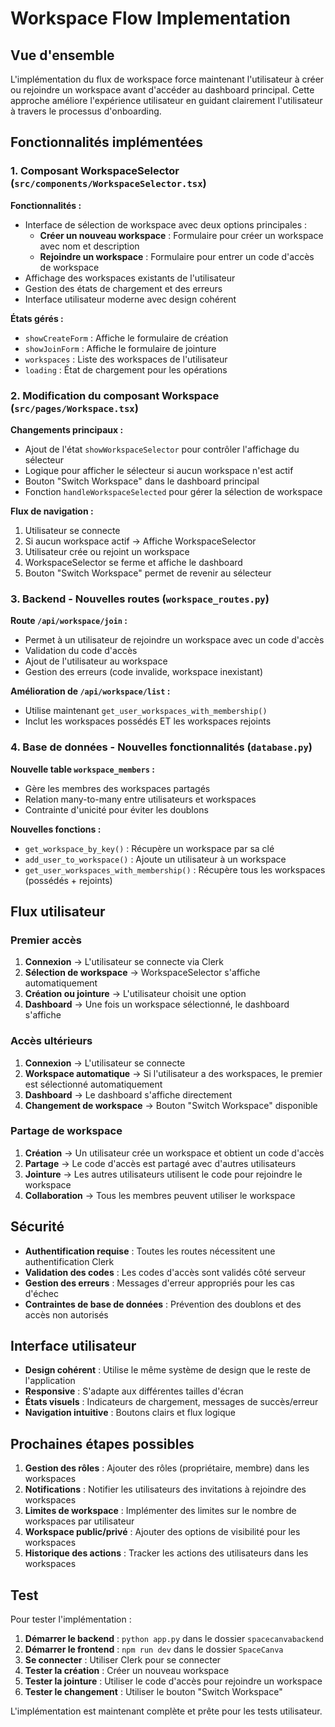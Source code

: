 # Workspace Flow Implementation

## Vue d'ensemble

L'implémentation du flux de workspace force maintenant l'utilisateur à créer ou rejoindre un workspace avant d'accéder au dashboard principal. Cette approche améliore l'expérience utilisateur en guidant clairement l'utilisateur à travers le processus d'onboarding.

## Fonctionnalités implémentées

### 1. Composant WorkspaceSelector (`src/components/WorkspaceSelector.tsx`)

**Fonctionnalités :**
- Interface de sélection de workspace avec deux options principales :
  - **Créer un nouveau workspace** : Formulaire pour créer un workspace avec nom et description
  - **Rejoindre un workspace** : Formulaire pour entrer un code d'accès de workspace
- Affichage des workspaces existants de l'utilisateur
- Gestion des états de chargement et des erreurs
- Interface utilisateur moderne avec design cohérent

**États gérés :**
- `showCreateForm` : Affiche le formulaire de création
- `showJoinForm` : Affiche le formulaire de jointure
- `workspaces` : Liste des workspaces de l'utilisateur
- `loading` : État de chargement pour les opérations

### 2. Modification du composant Workspace (`src/pages/Workspace.tsx`)

**Changements principaux :**
- Ajout de l'état `showWorkspaceSelector` pour contrôler l'affichage du sélecteur
- Logique pour afficher le sélecteur si aucun workspace n'est actif
- Bouton "Switch Workspace" dans le dashboard principal
- Fonction `handleWorkspaceSelected` pour gérer la sélection de workspace

**Flux de navigation :**
1. Utilisateur se connecte
2. Si aucun workspace actif → Affiche WorkspaceSelector
3. Utilisateur crée ou rejoint un workspace
4. WorkspaceSelector se ferme et affiche le dashboard
5. Bouton "Switch Workspace" permet de revenir au sélecteur

### 3. Backend - Nouvelles routes (`workspace_routes.py`)

**Route `/api/workspace/join` :**
- Permet à un utilisateur de rejoindre un workspace avec un code d'accès
- Validation du code d'accès
- Ajout de l'utilisateur au workspace
- Gestion des erreurs (code invalide, workspace inexistant)

**Amélioration de `/api/workspace/list` :**
- Utilise maintenant `get_user_workspaces_with_membership()`
- Inclut les workspaces possédés ET les workspaces rejoints

### 4. Base de données - Nouvelles fonctionnalités (`database.py`)

**Nouvelle table `workspace_members` :**
- Gère les membres des workspaces partagés
- Relation many-to-many entre utilisateurs et workspaces
- Contrainte d'unicité pour éviter les doublons

**Nouvelles fonctions :**
- `get_workspace_by_key()` : Récupère un workspace par sa clé
- `add_user_to_workspace()` : Ajoute un utilisateur à un workspace
- `get_user_workspaces_with_membership()` : Récupère tous les workspaces (possédés + rejoints)

## Flux utilisateur

### Premier accès
1. **Connexion** → L'utilisateur se connecte via Clerk
2. **Sélection de workspace** → WorkspaceSelector s'affiche automatiquement
3. **Création ou jointure** → L'utilisateur choisit une option
4. **Dashboard** → Une fois un workspace sélectionné, le dashboard s'affiche

### Accès ultérieurs
1. **Connexion** → L'utilisateur se connecte
2. **Workspace automatique** → Si l'utilisateur a des workspaces, le premier est sélectionné automatiquement
3. **Dashboard** → Le dashboard s'affiche directement
4. **Changement de workspace** → Bouton "Switch Workspace" disponible

### Partage de workspace
1. **Création** → Un utilisateur crée un workspace et obtient un code d'accès
2. **Partage** → Le code d'accès est partagé avec d'autres utilisateurs
3. **Jointure** → Les autres utilisateurs utilisent le code pour rejoindre le workspace
4. **Collaboration** → Tous les membres peuvent utiliser le workspace

## Sécurité

- **Authentification requise** : Toutes les routes nécessitent une authentification Clerk
- **Validation des codes** : Les codes d'accès sont validés côté serveur
- **Gestion des erreurs** : Messages d'erreur appropriés pour les cas d'échec
- **Contraintes de base de données** : Prévention des doublons et des accès non autorisés

## Interface utilisateur

- **Design cohérent** : Utilise le même système de design que le reste de l'application
- **Responsive** : S'adapte aux différentes tailles d'écran
- **États visuels** : Indicateurs de chargement, messages de succès/erreur
- **Navigation intuitive** : Boutons clairs et flux logique

## Prochaines étapes possibles

1. **Gestion des rôles** : Ajouter des rôles (propriétaire, membre) dans les workspaces
2. **Notifications** : Notifier les utilisateurs des invitations à rejoindre des workspaces
3. **Limites de workspace** : Implémenter des limites sur le nombre de workspaces par utilisateur
4. **Workspace public/privé** : Ajouter des options de visibilité pour les workspaces
5. **Historique des actions** : Tracker les actions des utilisateurs dans les workspaces

## Test

Pour tester l'implémentation :

1. **Démarrer le backend** : `python app.py` dans le dossier `spacecanvabackend`
2. **Démarrer le frontend** : `npm run dev` dans le dossier `SpaceCanva`
3. **Se connecter** : Utiliser Clerk pour se connecter
4. **Tester la création** : Créer un nouveau workspace
5. **Tester la jointure** : Utiliser le code d'accès pour rejoindre un workspace
6. **Tester le changement** : Utiliser le bouton "Switch Workspace"

L'implémentation est maintenant complète et prête pour les tests utilisateur.
